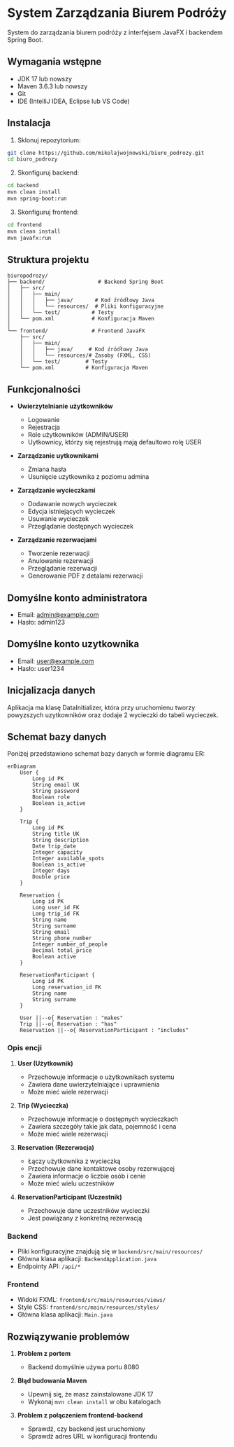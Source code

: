 # System Zarządzania Biurem Podróży

System do zarządzania biurem podróży z interfejsem JavaFX i backendem Spring Boot.

## Wymagania wstępne

- JDK 17 lub nowszy
- Maven 3.6.3 lub nowszy
- Git
- IDE (IntelliJ IDEA, Eclipse lub VS Code)

## Instalacja

1. Sklonuj repozytorium:
```bash
git clone https://github.com/mikolajwojnowski/biuro_podrozy.git
cd biuro_podrozy
```

2. Skonfiguruj backend:
```bash
cd backend
mvn clean install
mvn spring-boot:run
```

3. Skonfiguruj frontend:
```bash
cd frontend
mvn clean install
mvn javafx:run
```

## Struktura projektu

```
biuropodrozy/
├── backend/                 # Backend Spring Boot
│   ├── src/
│   │   ├── main/
│   │   │   ├── java/       # Kod źródłowy Java
│   │   │   └── resources/  # Pliki konfiguracyjne
│   │   └── test/          # Testy
│   └── pom.xml            # Konfiguracja Maven
│
└── frontend/              # Frontend JavaFX
    ├── src/
    │   ├── main/
    │   │   ├── java/     # Kod źródłowy Java
    │   │   └── resources/# Zasoby (FXML, CSS)
    │   └── test/        # Testy
    └── pom.xml          # Konfiguracja Maven
```

## Funkcjonalności

- **Uwierzytelnianie użytkowników**
  - Logowanie
  - Rejestracja
  - Role użytkowników (ADMIN/USER)
  - Uytkownicy, którzy się rejestrują mają defaultowo rolę USER

- **Zarządzanie uytkownikami**
  - Zmiana hasła
  - Usunięcie uzytkownika z poziomu admina

- **Zarządzanie wycieczkami**
  - Dodawanie nowych wycieczek
  - Edycja istniejących wycieczek
  - Usuwanie wycieczek
  - Przeglądanie dostępnych wycieczek

- **Zarządzanie rezerwacjami**
  - Tworzenie rezerwacji
  - Anulowanie rezerwacji
  - Przeglądanie rezerwacji
  - Generowanie PDF z detalami rezerwacji

## Domyślne konto administratora

- Email: admin@example.com
- Hasło: admin123

## Domyślne konto uzytkownika

- Email: user@example.com
- Hasło: user1234

## Inicjalizacja danych
Aplikacja ma klasę DataInitializer, która przy uruchomienu tworzy powyzszych uzytkowników
oraz dodaje 2 wycieczki do tabeli wycieczek. 

## Schemat bazy danych

Poniżej przedstawiono schemat bazy danych w formie diagramu ER:

```mermaid
erDiagram
    User {
        Long id PK
        String email UK
        String password
        Boolean role
        Boolean is_active
    }

    Trip {
        Long id PK
        String title UK
        String description
        Date trip_date
        Integer capacity
        Integer available_spots
        Boolean is_active
        Integer days
        Double price
    }

    Reservation {
        Long id PK
        Long user_id FK
        Long trip_id FK
        String name
        String surname
        String email
        String phone_number
        Integer number_of_people
        Decimal total_price
        Boolean active
    }

    ReservationParticipant {
        Long id PK
        Long reservation_id FK
        String name
        String surname
    }

    User ||--o{ Reservation : "makes"
    Trip ||--o{ Reservation : "has"
    Reservation ||--o{ ReservationParticipant : "includes"
```

### Opis encji

1. **User (Użytkownik)**
   - Przechowuje informacje o użytkownikach systemu
   - Zawiera dane uwierzytelniające i uprawnienia
   - Może mieć wiele rezerwacji

2. **Trip (Wycieczka)**
   - Przechowuje informacje o dostępnych wycieczkach
   - Zawiera szczegóły takie jak data, pojemność i cena
   - Może mieć wiele rezerwacji

3. **Reservation (Rezerwacja)**
   - Łączy użytkownika z wycieczką
   - Przechowuje dane kontaktowe osoby rezerwującej
   - Zawiera informacje o liczbie osób i cenie
   - Może mieć wielu uczestników

4. **ReservationParticipant (Uczestnik)**
   - Przechowuje dane uczestników wycieczki
   - Jest powiązany z konkretną rezerwacją

### Backend
- Pliki konfiguracyjne znajdują się w `backend/src/main/resources/`
- Główna klasa aplikacji: `BackendApplication.java`
- Endpointy API: `/api/*`

### Frontend
- Widoki FXML: `frontend/src/main/resources/views/`
- Style CSS: `frontend/src/main/resources/styles/`
- Główna klasa aplikacji: `Main.java`

## Rozwiązywanie problemów

1. **Problem z portem**
   - Backend domyślnie używa portu 8080
   

2. **Błąd budowania Maven**
   - Upewnij się, że masz zainstalowane JDK 17
   - Wykonaj `mvn clean install` w obu katalogach

3. **Problem z połączeniem frontend-backend**
   - Sprawdź, czy backend jest uruchomiony
   - Sprawdź adres URL w konfiguracji frontendu




